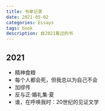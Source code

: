 ```yaml
---
title: 书单记录
date: 2021-05-02
categories: Essays
tags: book
description: 自2021看过的书
---
```


## 2021

- 精神食粮
- 每个人都会死，但我总以为自己不会
- 加缪传
- 反与正·婚礼集·夏
- 谁，在呼唤我时：20世纪的见证文学